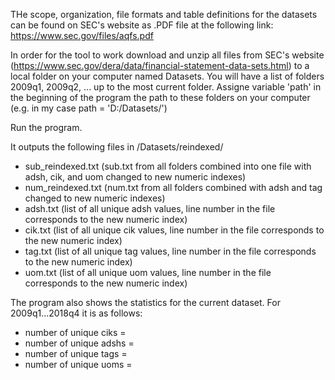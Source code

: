 THe scope, organization, file formats and table definitions for the datasets can be found on SEC's website as .PDF file at the following link: https://www.sec.gov/files/aqfs.pdf

In order for the tool to work download and unzip all files from SEC's website (https://www.sec.gov/dera/data/financial-statement-data-sets.html) to a local folder on your computer named Datasets. You will have a list of folders 2009q1, 2009q2, ... up to the most current folder. Assigne variable 'path' in the beginning of the program the path to these folders on your computer (e.g. in my case path = 'D:/Datasets/')

Run the program.

It outputs the following files in /Datasets/reindexed/
- sub_reindexed.txt (sub.txt from all folders combined into one file with adsh, cik, and uom changed to new numeric indexes)
- num_reindexed.txt (num.txt from all folders combined with adsh and tag changed to new numeric indexes)
- adsh.txt (list of all unique adsh values, line number in the file corresponds to the new numeric index)
- cik.txt (list of all unique cik values, line number in the file corresponds to the new numeric index)
- tag.txt (list of all unique tag values, line number in the file corresponds to the new numeric index)
- uom.txt (list of all unique uom values, line number in the file corresponds to the new numeric index)

The program also shows the statistics for the current dataset.
For 2009q1...2018q4 it is as follows:
- number of unique ciks = 
- number of unique adshs = 
- number of unique tags = 
- number of unique uoms = 
